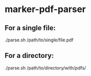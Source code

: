 # marker-pdf-parser

## For a single file:
./parse.sh /path/to/single/file.pdf

## For a directory:
./parse.sh /path/to/directory/with/pdfs/
